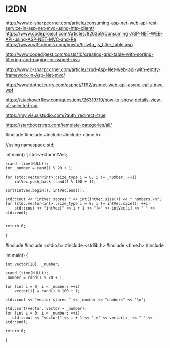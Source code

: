 # l2DN
http://www.c-sharpcorner.com/article/consuming-asp-net-web-api-rest-service-in-asp-net-mvc-using-http-client/
https://www.codeproject.com/Articles/826359/Consuming-ASP-NET-WEB-API-using-ASP-NET-MVC-and-Re
https://www.w3schools.com/howto/howto_js_filter_table.asp

http://www.codedigest.com/posts/10/creating-grid-table-with-sorting-filtering-and-paging-in-aspnet-mvc

http://www.c-sharpcorner.com/article/crud-Asp-Net-web-api-with-entity-framework-in-Asp-Net-mvc/

http://www.dotnetcurry.com/aspnet/1192/aspnet-web-api-async-calls-mvc-wpf

https://stackoverflow.com/questions/26319719/how-to-show-details-view-of-selected-car

https://my.visualstudio.com/?auth_redirect=true

https://startbootstrap.com/template-categories/all/



#include <iostream>
#include <algorithm>
#include <vector>
#include <time.h>

//using namespace std;

int main()
{
    std::vector<int> intVec;

    srand (time(NULL));
    int _number = rand() % 20 + 1;

    for (std::vector<int>::size_type i = 0; i != _number; ++i)
        intVec.push_back (rand() % 100 + 1);

    sort(intVec.begin(), intVec.end());

    std::cout << "intVec stores " << int(intVec.size()) << " numbers.\n";
    for (std::vector<int>::size_type i = 0; i != intVec.size(); ++i)
        std::cout << "intVec[" << i + 1 << "]=" << intVec[i] << " " << std::endl;


    return 0;
}



#include <iostream>
#include <stdio.h>
#include <stdlib.h>
#include <time.h>
#include <algorithm>

int main()
{

    int vector[20], _number;

    srand (time(NULL));
    _number = rand() % 20 + 1;

    for (int i = 0; i < _number; ++i)
        vector[i] = rand() % 100 + 1;

    std::cout << "vector stores " << _number << "numbers" << "\n";

    std::sort(vector, vector + _number);
    for (int i = 0; i < _number; ++i)
       std::cout << "vector[" << i + 1 << "]=" << vector[i] << " " << std::endl;

    return 0;
}



